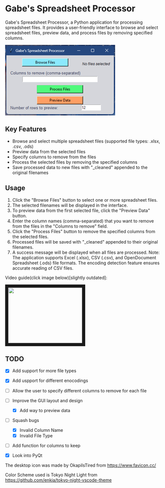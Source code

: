 # Gabe's Spreadsheet Processor

Gabe's Spreadsheet Processor, a Python application for processing spreadsheet files. It provides a user-friendly interface to browse and select spreadsheet files, preview data, and process files by removing specified columns.

![alt text](https://github.com/gmifflen/GabesSpreadsheetProcessor/blob/main/sc.png?raw=true)

## Key Features
- Browse and select multiple spreadsheet files (supported file types: .xlsx, .csv, .ods)
- Preview data from the selected files
- Specify columns to remove from the files
- Process the selected files by removing the specified columns
- Save processed data to new files with "_cleaned" appended to the original filenames

## Usage

1. Click the "Browse Files" button to select one or more spreadsheet files.
2. The selected filenames will be displayed in the interface.
3. To preview data from the first selected file, click the "Preview Data" button.
4. Enter the column names (comma-separated) that you want to remove from the files in the "Columns to remove" field.
5. Click the "Process Files" button to remove the specified columns from the selected files.
6. Processed files will be saved with "_cleaned" appended to their original filenames.
7. A success message will be displayed when all files are processed.
Note: The application supports Excel (.xlsx), CSV (.csv), and OpenDocument Spreadsheet (.ods) file formats. The encoding detection feature ensures accurate reading of CSV files.

Video guide(click image below)[slightly outdated]:

<a href="http://www.youtube.com/watch?feature=player_embedded&v=qC1W0BDccj4
" target="_blank"><img src="http://img.youtube.com/vi/qC1W0BDccj4/0.jpg" width="240" height="180" border="10" /></a>

## TODO
- [x] Add support for more file types
- [x] Add uspport for different enocodings
- [ ] Allow the user to specify different columns to remove for each file
- [ ] Improve the GUI layout and design
  - [x] Add way to preview data
- [ ] Squash bugs
  - [x] Invalid Column Name
  - [x] Invalid File Type
- [ ] Add function for columns to keep
- [x] Look into PyQt


The desktop icon was made by OkapiIsTired from https://www.favicon.cc/

Color Scheme used is Tokyo Night Light from https://github.com/enkia/tokyo-night-vscode-theme
